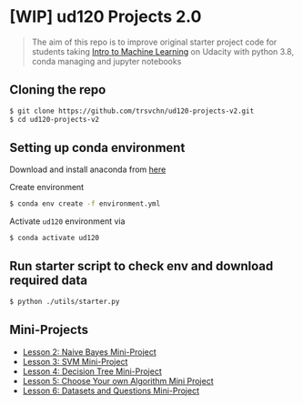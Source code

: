 # [WIP] ud120 Projects 2.0

> The aim of this repo is to improve original starter project code for students taking
> [Intro to Machine Learning](https://classroom.udacity.com/courses/ud120) on Udacity with
> python 3.8, conda managing and jupyter notebooks

## Cloning the repo

```bash
$ git clone https://github.com/trsvchn/ud120-projects-v2.git
$ cd ud120-projects-v2
```

## Setting up conda environment

Download and install anaconda from [here](https://www.anaconda.com/distribution/)

Create environment

```bash
$ conda env create -f environment.yml
```

Activate `ud120` environment via

```bash
$ conda activate ud120
```

## Run starter script to check env and download required data

```bash
$ python ./utils/starter.py
```

## Mini-Projects

- [Lesson 2: Naive Bayes Mini-Project](./lesson-2-naive-bayes/nb_author_id.ipynb)
- [Lesson 3: SVM Mini-Project](./lesson-3-svm/svm_author_id.ipynb)
- [Lesson 4: Decision Tree Mini-Project](./lesson-4-decision-tree/dt_author_id.ipynb)
- [Lesson 5: Choose Your own Algorithm Mini Project](./lesson-5-choose-your-own/your_algorithm.ipynb)
- [Lesson 6: Datasets and Questions Mini-Project](./lesson-6-datasets-questions/explore_enron_data.ipynb)
